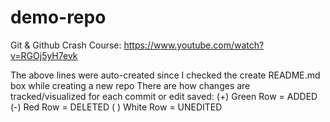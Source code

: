 # demo-repo
Git &amp; Github Crash Course: https://www.youtube.com/watch?v=RGOj5yH7evk

The above lines were auto-created since I checked the create README.md box while creating a new repo
There are how changes are tracked/visualized for each commit or edit saved:
(+) Green Row = ADDED
(-) Red Row = DELETED
( ) White Row = UNEDITED
